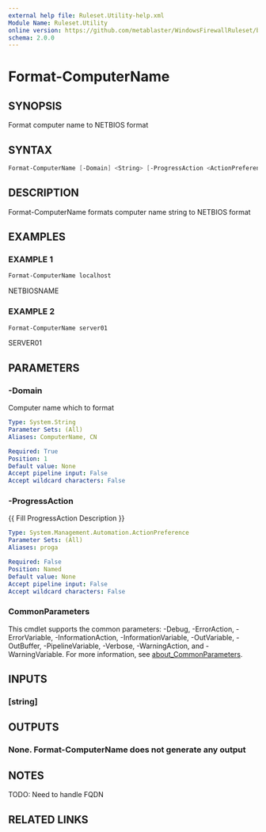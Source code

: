 ```yaml
---
external help file: Ruleset.Utility-help.xml
Module Name: Ruleset.Utility
online version: https://github.com/metablaster/WindowsFirewallRuleset/blob/master/Modules/Ruleset.Utility/Help/en-US/Format-ComputerName.md
schema: 2.0.0
---
```


# Format-ComputerName

## SYNOPSIS

Format computer name to NETBIOS format

## SYNTAX

```powershell
Format-ComputerName [-Domain] <String> [-ProgressAction <ActionPreference>] [<CommonParameters>]
```

## DESCRIPTION

Format-ComputerName formats computer name string to NETBIOS format

## EXAMPLES

### EXAMPLE 1

```powershell
Format-ComputerName localhost
```

NETBIOSNAME

### EXAMPLE 2

```powershell
Format-ComputerName server01
```

SERVER01

## PARAMETERS

### -Domain

Computer name which to format

```yaml
Type: System.String
Parameter Sets: (All)
Aliases: ComputerName, CN

Required: True
Position: 1
Default value: None
Accept pipeline input: False
Accept wildcard characters: False
```

### -ProgressAction

{{ Fill ProgressAction Description }}

```yaml
Type: System.Management.Automation.ActionPreference
Parameter Sets: (All)
Aliases: proga

Required: False
Position: Named
Default value: None
Accept pipeline input: False
Accept wildcard characters: False
```

### CommonParameters

This cmdlet supports the common parameters: -Debug, -ErrorAction, -ErrorVariable, -InformationAction, -InformationVariable, -OutVariable, -OutBuffer, -PipelineVariable, -Verbose, -WarningAction, and -WarningVariable. For more information, see [about_CommonParameters](http://go.microsoft.com/fwlink/?LinkID=113216).

## INPUTS

### [string]

## OUTPUTS

### None. Format-ComputerName does not generate any output

## NOTES

TODO: Need to handle FQDN

## RELATED LINKS
